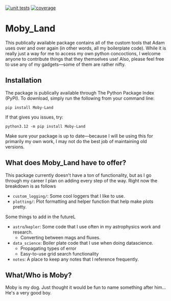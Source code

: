 [![unit tests](https://github.com/Adam-Boesky/Moby_Land/actions/workflows/test.yml/badge.svg)](https://github.com/Adam-Boesky/Moby_Land/actions/workflows/test.yml) [![coverage](https://github.com/Adam-Boesky/Moby_Land/actions/workflows/coverage.yml/badge.svg)](https://github.com/Adam-Boesky/Moby_Land/actions/workflows/coverage.yml)
# Moby_Land

This publically available package contains all of the custom tools that Adam uses over and over again (in other words, all my boilerplate code). While it is really just a way for me to access my own python concoctions, I welcome anyone to contribute things that they themselves use! Also, please feel free to use any of my gadgets—some of them are rather nifty.

## Installation
The package is publically available through The Python Package Index (PyPI). To download, simply run the following from your command line:

```pip install Moby-Land```

If that gives you issues, try:

```python3.12 -m pip install Moby-Land```

Make sure your package is up to date—because I will be using this for primarily my own work, I may not do the best job of maintaining old versions.

## What does Moby_Land have to offer?
This package currently doesn't have a ton of functionality, but as I go through my career I plan on adding every step of the way. Right now the breakdown is as follows
- `custom_logging/`: Some cool loggers that I like to use.
- `plotting/`: Plot formatting and helper function that help make plots pretty.

Some things to add in the futureL
- `astro`/`kepler`: Some code that I use often in my astrophysics work and research.
  - Converting between mags and fluxes.
- `data_science`: Boiler plate code that I use when doing datascience.
  - Propagating types of error
  - Easy-to-use grid search functionality
- `notes`: A place to keep any notes that I reference frequently.

## What/Who is Moby?
Moby is my dog. Just thought it would be fun to name something after him... He's a very good boy.
